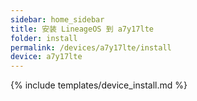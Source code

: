 ```yaml
---
sidebar: home_sidebar
title: 安装 LineageOS 到 a7y17lte
folder: install
permalink: /devices/a7y17lte/install
device: a7y17lte
---
```

{% include templates/device_install.md %}

